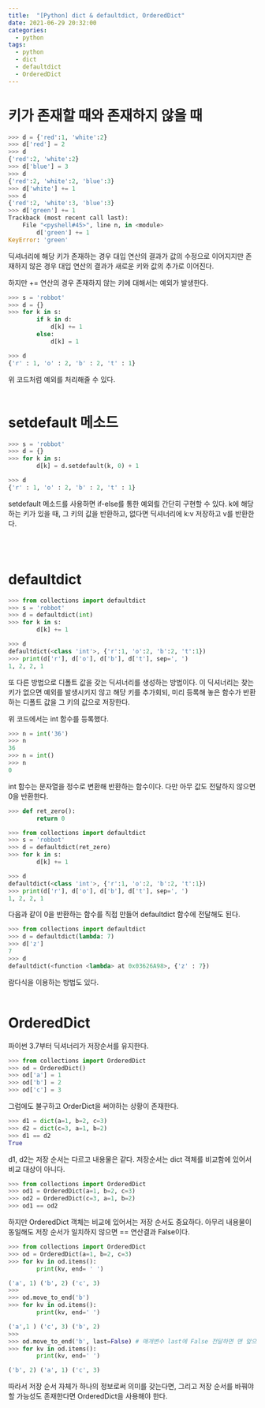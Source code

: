 ```yaml
---
title:  "[Python] dict & defaultdict, OrderedDict"
date: 2021-06-29 20:32:00
categories:
  - python
tags:
  - python
  - dict
  - defaultdict
  - OrderedDict
---
```


# 키가 존재할 때와 존재하지 않을 때
```python
>>> d = {'red':1, 'white':2}
>>> d['red'] = 2
>>> d
{'red':2, 'white':2}
>>> d['blue'] = 3
>>> d
{'red':2, 'white':2, 'blue':3}
>>> d['white'] += 1
>>> d
{'red':2, 'white':3, 'blue':3}
>>> d['green'] += 1
Trackback (most recent call last):
    File "<pyshell#45>", line n, in <module>
        d['green'] += 1
KeyError: 'green'
```
딕셔너리에 해당 키가 존재하는 경우 대입 연산의 결과가 값의 수정으로 이어지지만 존재하지 않은 경우 대입 연산의 결과가 새로운 키와 값의 추가로 이어진다.

하지만 += 연산의 경우 존재하지 않는 키에 대해서는 예외가 발생한다.

```python
>>> s = 'robbot'
>>> d = {}
>>> for k in s:
        if k in d:
            d[k] += 1
        else:
            d[k] = 1

>>> d
{'r' : 1, 'o' : 2, 'b' : 2, 't' : 1}
```
위 코드처럼 예외를 처리해줄 수 있다.
<br>
<br>

# setdefault 메소드

```python
>>> s = 'robbot'
>>> d = {}
>>> for k in s:
        d[k] = d.setdefault(k, 0) + 1

>>> d
{'r' : 1, 'o' : 2, 'b' : 2, 't' : 1}
```
setdefault 메소드를 사용하면 if-else를 통한 예외릘 간단히 구현할 수 있다.
k에 해당하는 키가 있을 때, 그 키의 값을 반환하고, 없다면 딕셔너리에 k:v 저장하고 v를 반환한다.

<br>
<br>

# defaultdict
```python
>>> from collections import defaultdict
>>> s = 'robbot'
>>> d = defaultdict(int)
>>> for k in s:
        d[k] += 1

>>> d
defaultdict(<class 'int'>, {'r':1, 'o':2, 'b':2, 't':1})
>>> print(d['r'], d['o'], d['b'], d['t'], sep=', ')
1, 2, 2, 1
```
또 다른 방법으로 디폴트 값을 갖는 딕셔너리를 생성하는 방법이다. 이 딕셔너리는 찾는 키가 없으면 예외를 발생시키지 않고 해당 키를 추가회되, 미리 등록해 놓은 함수가 반환하는 디폴트 값을 그 키의 값으로 저장한다.

위 코드에서는 int 함수를 등록했다.

```python
>>> n = int('36')
>>> n
36
>>> n = int()
>>> n
0
```
int 함수는 문자열을 정수로 변환해 반환하는 함수이다. 다만 아무 값도 전달하지 않으면 0을 반환한다.

```python
>>> def ret_zero():
        return 0

>>> from collections import defaultdict
>>> s = 'robbot'
>>> d = defaultdict(ret_zero)
>>> for k in s:
        d[k] += 1

>>> d
defaultdict(<class 'int'>, {'r':1, 'o':2, 'b':2, 't':1})
>>> print(d['r'], d['o'], d['b'], d['t'], sep=', ')
1, 2, 2, 1
```
다음과 같이 0을 반환하는 함수를 직접 만들어 defaultdict 함수에 전달해도 된다.

```python
>>> from collections import defaultdict
>>> d = defaultdict(lambda: 7)
>>> d['z']
7
>>> d
defaultdict(<function <lambda> at 0x03626A98>, {'z' : 7})
```
람다식을 이용하는 방법도 있다.
<br>
<br>

# OrderedDict
파이썬 3.7부터 딕셔너리가 저장순서를 유지한다.

```python
>>> from collections import OrderedDict
>>> od = OrderedDict()
>>> od['a'] = 1
>>> od['b'] = 2
>>> od['c'] = 3
```

그럼에도 불구하고 OrderDict을 써야하는 상황이 존재한다.

```python
>>> d1 = dict(a=1, b=2, c=3)
>>> d2 = dict(c=3, a=1, b=2)
>>> d1 == d2
True
```
d1, d2는 저장 순서는 다르고 내용물은 같다.
저장순서는 dict 객체를 비교함에 있어서 비교 대상이 아니다.

```python
>>> from collections import OrderedDict
>>> od1 = OrderedDict(a=1, b=2, c=3)
>>> od2 = OrderedDict(c=3, a=1, b=2)
>>> od1 == od2
```
하지만 OrderedDict 객체는 비교에 있어서는 저장 순서도 중요하다. 아무리 내용물이 동일해도 저장 순서가 일치하지 않으면 == 연산결과 False이다.


```python
>>> from collections import OrderedDict
>>> od = OrderedDict(a=1, b=2, c=3)
>>> for kv in od.items():
        print(kv, end= ' ')

('a', 1) ('b', 2) ('c', 3)
>>>
>>> od.move_to_end('b')
>>> for kv in od.items():
        print(kv, end=' ')

('a',1 ) ('c', 3) ('b', 2)
>>>
>>> od.move_to_end('b', last=False) # 매개변수 last에 False 전달하면 맨 앞으로 이동
>>> for kv in od.items():
        print(kv, end=' ')

('b', 2) ('a', 1) ('c', 3)
```
따라서 저장 순서 자체가 하나의 정보로써 의미를 갖는다면, 그리고 저장 순서를 바꿔야 할 가능성도 존재한다면 OrderedDict을 사용해야 한다.